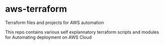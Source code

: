 # aws-terraform
Terraform files and projects for AWS automation

This repo contains various self explannatory terraform scripts and modules for Automating deployment on AWS Cloud
